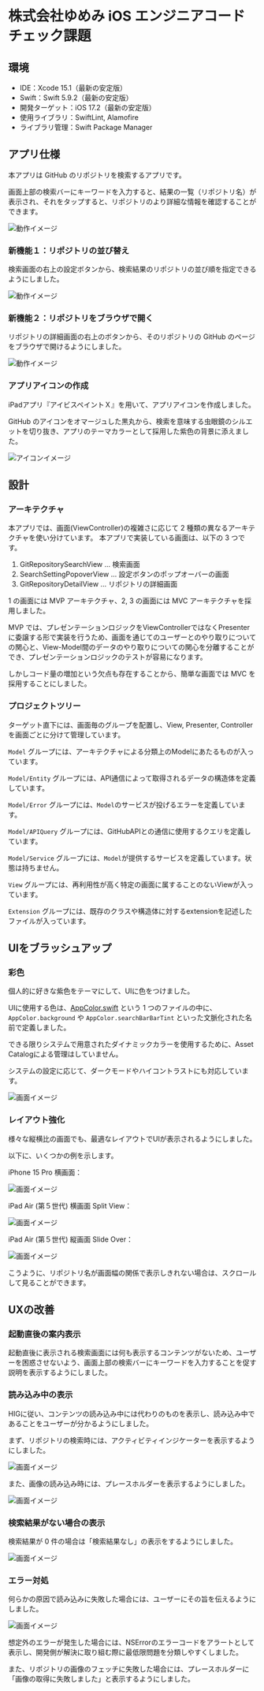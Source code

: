 # 株式会社ゆめみ iOS エンジニアコードチェック課題

## 環境

- IDE：Xcode 15.1（最新の安定版）
- Swift：Swift 5.9.2（最新の安定版）
- 開発ターゲット：iOS 17.2（最新の安定版）
- 使用ライブラリ：SwiftLint, Alamofire
- ライブラリ管理：Swift Package Manager

## アプリ仕様

本アプリは GitHub のリポジトリを検索するアプリです。

画面上部の検索バーにキーワードを入力すると、結果の一覧（リポジトリ名）が表示され、それをタップすると、リポジトリのより詳細な情報を確認することができます。

![動作イメージ](README_Images/app.gif)

### 新機能１：リポジトリの並び替え

検索画面の右上の設定ボタンから、検索結果のリポジトリの並び順を指定できるようにしました。

![動作イメージ](README_Images/feature_sort.gif)

### 新機能２：リポジトリをブラウザで開く

リポジトリの詳細画面の右上のボタンから、そのリポジトリの GitHub のページをブラウザで開けるようにしました。

![動作イメージ](README_Images/feature_browse.gif)

### アプリアイコンの作成
iPadアプリ『アイビスペイントＸ』を用いて、アプリアイコンを作成しました。

GitHub のアイコンをオマージュした黒丸から、検索を意味する虫眼鏡のシルエットを切り抜き、アプリのテーマカラーとして採用した紫色の背景に添えました。

![アイコンイメージ](README_Images/app_icon.png)

## 設計

### アーキテクチャ

本アプリでは、画面(ViewController)の複雑さに応じて 2 種類の異なるアーキテクチャを使い分けています。
本アプリで実装している画面は、以下の 3 つです。

1. GitRepositorySearchView ... 検索画面
2. SearchSettingPopoverView ... 設定ボタンのポップオーバーの画面
3. GitRepositoryDetailView ... リポジトリの詳細画面

1 の画面には MVP アーキテクチャ、2, 3 の画面には MVC アーキテクチャを採用しました。

MVP では、プレゼンテーションロジックをViewControllerではなくPresenterに委譲する形で実装を行うため、画面を通じてのユーザーとのやり取りについての関心と、View-Model間のデータのやり取りについての関心を分離することができ、プレゼンテーションロジックのテストが容易になります。

しかしコード量の増加という欠点も存在することから、簡単な画面では MVC を採用することにしました。

### プロジェクトツリー

ターゲット直下には、画面毎のグループを配置し、View, Presenter, Controllerを画面ごとに分けて管理しています。

`Model` グループには、アーキテクチャによる分類上のModelにあたるものが入っています。

`Model/Entity` グループには、API通信によって取得されるデータの構造体を定義しています。

`Model/Error` グループには、`Model`のサービスが投げるエラーを定義しています。

`Model/APIQuery` グループには、GitHubAPIとの通信に使用するクエリを定義しています。

`Model/Service` グループには、`Model`が提供するサービスを定義しています。状態は持ちません。

`View` グループには、再利用性が高く特定の画面に属することのないViewが入っています。

`Extension` グループには、既存のクラスや構造体に対するextensionを記述したファイルが入っています。


## UIをブラッシュアップ

### 彩色

個人的に好きな紫色をテーマにして、UIに色をつけました。

UIに使用する色は、[AppColor.swift](./iOSEngineerCodeCheck/AppColor.swift) という 1 つのファイルの中に、`AppColor.background` や `AppColor.searchBarBarTint` といった文脈化された名前で定義しました。

できる限りシステムで用意されたダイナミックカラーを使用するために、Asset Catalogによる管理はしていません。

システムの設定に応じて、ダークモードやハイコントラストにも対応しています。

![画面イメージ](README_Images/dynamic_color.png)

### レイアウト強化

様々な縦横比の画面でも、最適なレイアウトでUIが表示されるようにしました。

以下に、いくつかの例を示します。

iPhone 15 Pro 横画面：

![画面イメージ](README_Images/layout_iPhone.jpeg)

iPad Air (第５世代) 横画面 Split View：

![画面イメージ](README_Images/layout_iPad_1.jpeg)

iPad Air (第５世代) 縦画面 Slide Over：

![画面イメージ](README_Images/layout_iPad_2.jpeg)

こうように、リポジトリ名が画面幅の関係で表示しきれない場合は、スクロールして見ることができます。

## UXの改善

### 起動直後の案内表示

起動直後に表示される検索画面には何も表示するコンテンツがないため、ユーザーを困惑させないよう、画面上部の検索バーにキーワードを入力することを促す説明を表示するようにしました。

### 読み込み中の表示

HIGに従い、コンテンツの読み込み中には代わりのものを表示し、読み込み中であることをユーザーが分かるようにしました。

まず、リポジトリの検索時には、アクティビティインジケーターを表示するようにしました。

![画面イメージ](README_Images/ux_activity_indicator.jpeg)

また、画像の読み込み時には、プレースホルダーを表示するようにしました。

![画面イメージ](README_Images/ux_image_loading.jpeg)

### 検索結果がない場合の表示

検索結果が 0 件の場合は「検索結果なし」の表示をするようにしました。

![画面イメージ](README_Images/ux_no_result.jpeg)

### エラー対処

何らかの原因で読み込みに失敗した場合には、ユーザーにその旨を伝えるようにしました。

![画面イメージ](README_Images/ux_no_connection.jpeg)

想定外のエラーが発生した場合には、NSErrorのエラーコードをアラートとして表示し、開発側が解決に取り組む際に最低限問題を分類しやすくしました。

また、リポジトリの画像のフェッチに失敗した場合には、プレースホルダーに「画像の取得に失敗しました」と表示するようにしました。
